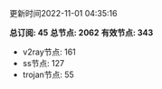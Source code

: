 更新时间2022-11-01 04:35:16

**总订阅: 45**
**总节点: 2062**
**有效节点: 343**
- v2ray节点: 161
- ss节点: 127
- trojan节点: 55
